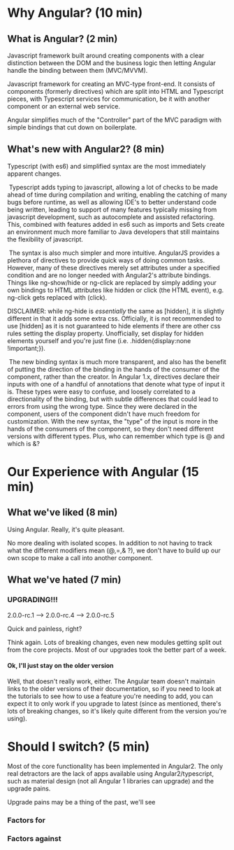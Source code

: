 #  Why Angular? (10 min)

## What is Angular? (2 min)

Javascript framework built around creating components with a clear distinction between the DOM and the business logic then letting Angular handle the binding between them (MVC/MVVM).

Javascript framework for creating an MVC-type front-end. It consists of components (formerly directives) which are split into HTML and Typescript pieces, with Typescript services for communication, be it with another component or an external web service.



Angular simplifies much of the "Controller" part of the MVC paradigm with simple bindings that cut down on boilerplate.









## What's new with Angular2? (8 min)

Typescript (with es6) and simplified syntax are the most immediately apparent changes.



​	Typescript adds typing to javascript, allowing a lot of checks to be made ahead of time during compilation and writing, enabling the catching of many bugs before runtime, as well as allowing IDE's to better understand code being written, leading to support of many features typically missing from javascript development, such as autocomplete and assisted refactoring. This, combined with features added in es6 such as imports and Sets create an environment much more familiar to Java developers that still maintains the flexibility of javascript.



​	The syntax is also much simpler and more intuitive. AngularJS provides a plethora of directives to provide quick ways of doing common tasks. However, many of these directives merely set attributes under a specified condition and are no longer needed with Angular2's attribute bindings. Things like ng-show/hide or ng-click are replaced by simply adding your own bindings to HTML attributes like hidden or click (the HTML event), e.g. ng-click gets replaced with (click).



DISCLAIMER: while ng-hide is *essentially* the same as [hidden], it is slightly different in that it adds some extra css. Officially, it is not recommended to use [hidden] as it is not guaranteed to hide elements if there are other css rules setting the display property. Unofficially, set display for hidden elements yourself and you're just fine (i.e. .hidden{display:none !important;}).



​	The new binding syntax is much more transparent, and also has the benefit of putting the direction of the binding in the hands of the consumer of the component, rather than the creator. In Angular 1.x, directives declare their inputs with one of a handful of annotations that denote what type of input it is. These types were easy to confuse, and loosely correlated to a directionality of the binding, but with subtle differences that could lead to errors from using the wrong type. Since they were declared in the component,  users of the component didn't have much freedom for customization. With the new syntax, the "type" of the input is more in the hands of the consumers of the component, so they don't need different versions with different types. Plus, who can remember which type is @ and which is &?





















# Our Experience with Angular (15 min)

## What we've liked (8 min)

Using Angular. Really, it's quite pleasant. 



No more dealing with isolated scopes. In addition to not having to track what the different modifiers mean (@,=,& ?), we don't have to build up our own scope to make a call into another component.



## What we've hated (7 min)







### UPGRADING!!!

2.0.0-rc.1 --> 2.0.0-rc.4 --> 2.0.0-rc.5

Quick and painless, right?



Think again. Lots of breaking changes, even new modules getting split out from the core projects. Most of our upgrades took the better part of a week.





#### Ok, I'll just stay on the older version

Well, that doesn't really work, either. The Angular team doesn't maintain links to the older versions of their documentation, so if you need to look at the tutorials to see how to use a feature you're needing to add, you can expect it to only work if you upgrade to latest (since as mentioned, there's lots of breaking changes, so it's likely quite different from the version you're using).







# Should I switch? (5 min)

Most of the core functionality has been implemented in Angular2. The only real detractors are the lack of apps available using Angular2/typescript, such as material design (not all Angular 1 libraries can upgrade) and the upgrade pains.

Upgrade pains may be a thing of the past, we'll see

### Factors for

### Factors against





